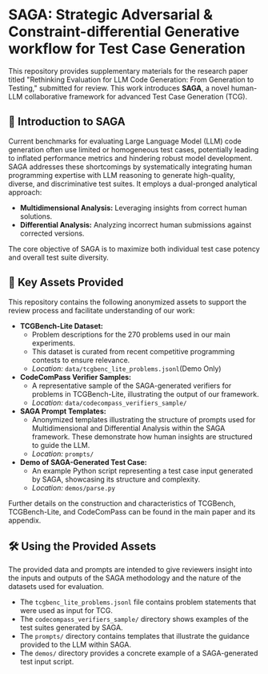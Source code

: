 # SAGA: Strategic Adversarial & Constraint-differential Generative workflow for Test Case Generation

This repository provides supplementary materials for the research paper titled "Rethinking Evaluation for LLM Code Generation: From Generation to Testing," submitted for review. This work introduces **SAGA**, a novel human-LLM collaborative framework for advanced Test Case Generation (TCG).




## 🚀 Introduction to SAGA

Current benchmarks for evaluating Large Language Model (LLM) code generation often use limited or homogeneous test cases, potentially leading to inflated performance metrics and hindering robust model development. SAGA addresses these shortcomings by systematically integrating human programming expertise with LLM reasoning to generate high-quality, diverse, and discriminative test suites. It employs a dual-pronged analytical approach:
*   **Multidimensional Analysis:** Leveraging insights from correct human solutions.
*   **Differential Analysis:** Analyzing incorrect human submissions against corrected versions.

The core objective of SAGA is to maximize both individual test case potency and overall test suite diversity.

## 🌟 Key Assets Provided

This repository contains the following anonymized assets to support the review process and facilitate understanding of our work:

*   **TCGBench-Lite Dataset:**
    *   Problem descriptions for the 270 problems used in our main experiments.
    *   This dataset is curated from recent competitive programming contests to ensure relevance.
    *   *Location:* `data/tcgbenc_lite_problems.jsonl`(Demo Only)
*   **CodeComPass Verifier Samples:**
    *   A representative sample of the SAGA-generated verifiers for problems in TCGBench-Lite, illustrating the output of our framework.
    *   *Location:* `data/codecompass_verifiers_sample/`
*   **SAGA Prompt Templates:**
    *   Anonymized templates illustrating the structure of prompts used for Multidimensional and Differential Analysis within the SAGA framework. These demonstrate how human insights are structured to guide the LLM.
    *   *Location:* `prompts/`
*   **Demo of SAGA-Generated Test Case:**
    *   An example Python script representing a test case input generated by SAGA, showcasing its structure and complexity.
    *   *Location:* `demos/parse.py`

Further details on the construction and characteristics of TCGBench, TCGBench-Lite, and CodeComPass can be found in the main paper and its appendix.

## 🛠️ Using the Provided Assets

The provided data and prompts are intended to give reviewers insight into the inputs and outputs of the SAGA methodology and the nature of the datasets used for evaluation.

*   The `tcgbenc_lite_problems.jsonl` file contains problem statements that were used as input for TCG.
*   The `codecompass_verifiers_sample/` directory shows examples of the test suites generated by SAGA.
*   The `prompts/` directory contains templates that illustrate the guidance provided to the LLM within SAGA.
*   The `demos/` directory provides a concrete example of a SAGA-generated test input script.



